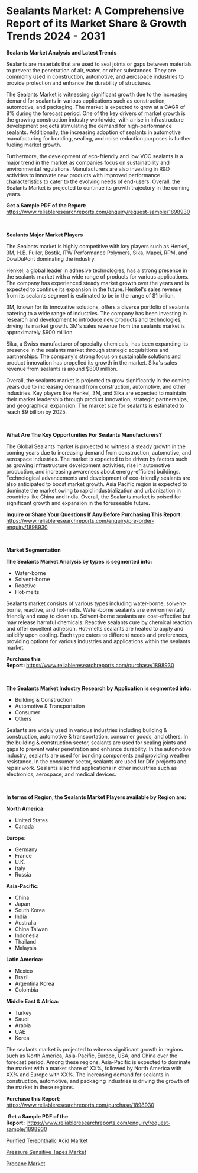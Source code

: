 <p><h1>Sealants Market: A Comprehensive Report of its Market Share & Growth Trends 2024 - 2031</h1></p><p><strong>Sealants Market Analysis and Latest Trends</strong></p>
<p><p>Sealants are materials that are used to seal joints or gaps between materials to prevent the penetration of air, water, or other substances. They are commonly used in construction, automotive, and aerospace industries to provide protection and enhance the durability of structures.</p><p>The Sealants Market is witnessing significant growth due to the increasing demand for sealants in various applications such as construction, automotive, and packaging. The market is expected to grow at a CAGR of 8% during the forecast period. One of the key drivers of market growth is the growing construction industry worldwide, with a rise in infrastructure development projects stimulating the demand for high-performance sealants. Additionally, the increasing adoption of sealants in automotive manufacturing for bonding, sealing, and noise reduction purposes is further fueling market growth.</p><p>Furthermore, the development of eco-friendly and low VOC sealants is a major trend in the market as companies focus on sustainability and environmental regulations. Manufacturers are also investing in R&D activities to innovate new products with improved performance characteristics to cater to the evolving needs of end-users. Overall, the Sealants Market is projected to continue its growth trajectory in the coming years.</p></p>
<p><strong>Get a Sample PDF of the Report:&nbsp;</strong> <a href="https://www.reliableresearchreports.com/enquiry/request-sample/1898930">https://www.reliableresearchreports.com/enquiry/request-sample/1898930</a></p>
<p>&nbsp;</p>
<p><strong>Sealants Major Market Players</strong></p>
<p><p>The Sealants market is highly competitive with key players such as Henkel, 3M, H.B. Fuller, Bostik, ITW Performance Polymers, Sika, Mapei, RPM, and DowDuPont dominating the industry. </p><p>Henkel, a global leader in adhesive technologies, has a strong presence in the sealants market with a wide range of products for various applications. The company has experienced steady market growth over the years and is expected to continue its expansion in the future. Henkel's sales revenue from its sealants segment is estimated to be in the range of $1 billion.</p><p>3M, known for its innovative solutions, offers a diverse portfolio of sealants catering to a wide range of industries. The company has been investing in research and development to introduce new products and technologies, driving its market growth. 3M's sales revenue from the sealants market is approximately $900 million.</p><p>Sika, a Swiss manufacturer of specialty chemicals, has been expanding its presence in the sealants market through strategic acquisitions and partnerships. The company's strong focus on sustainable solutions and product innovation has propelled its growth in the market. Sika's sales revenue from sealants is around $800 million.</p><p>Overall, the sealants market is projected to grow significantly in the coming years due to increasing demand from construction, automotive, and other industries. Key players like Henkel, 3M, and Sika are expected to maintain their market leadership through product innovation, strategic partnerships, and geographical expansion. The market size for sealants is estimated to reach $9 billion by 2025.</p></p>
<p>&nbsp;</p>
<p><strong>What Are The Key Opportunities For Sealants Manufacturers?</strong></p>
<p><p>The Global Sealants market is projected to witness a steady growth in the coming years due to increasing demand from construction, automotive, and aerospace industries. The market is expected to be driven by factors such as growing infrastructure development activities, rise in automotive production, and increasing awareness about energy-efficient buildings. Technological advancements and development of eco-friendly sealants are also anticipated to boost market growth. Asia Pacific region is expected to dominate the market owing to rapid industrialization and urbanization in countries like China and India. Overall, the Sealants market is poised for significant growth and expansion in the foreseeable future.</p></p>
<p><strong>Inquire or Share Your Questions If Any Before Purchasing This Report:</strong> <a href="https://www.reliableresearchreports.com/enquiry/pre-order-enquiry/1898930">https://www.reliableresearchreports.com/enquiry/pre-order-enquiry/1898930</a></p>
<p>&nbsp;</p>
<p><strong>Market Segmentation</strong></p>
<p><strong>The Sealants Market Analysis by types is segmented into:</strong></p>
<p><ul><li>Water-borne</li><li>Solvent-borne</li><li>Reactive</li><li>Hot-melts</li></ul></p>
<p><p>Sealants market consists of various types including water-borne, solvent-borne, reactive, and hot-melts. Water-borne sealants are environmentally friendly and easy to clean up. Solvent-borne sealants are cost-effective but may release harmful chemicals. Reactive sealants cure by chemical reaction and offer excellent adhesion. Hot-melts sealants are heated to apply and solidify upon cooling. Each type caters to different needs and preferences, providing options for various industries and applications within the sealants market.</p></p>
<p><strong>Purchase this Report:&nbsp;</strong><a href="https://www.reliableresearchreports.com/purchase/1898930">https://www.reliableresearchreports.com/purchase/1898930</a></p>
<p>&nbsp;</p>
<p><strong>The Sealants Market Industry Research by Application is segmented into:</strong></p>
<p><ul><li>Building & Construction</li><li>Automotive & Transportation</li><li>Consumer</li><li>Others</li></ul></p>
<p><p>Sealants are widely used in various industries including building & construction, automotive & transportation, consumer goods, and others. In the building & construction sector, sealants are used for sealing joints and gaps to prevent water penetration and enhance durability. In the automotive industry, sealants are used for bonding components and providing weather resistance. In the consumer sector, sealants are used for DIY projects and repair work. Sealants also find applications in other industries such as electronics, aerospace, and medical devices.</p></p>
<p>&nbsp;</p>
<p><strong>In terms of Region, the Sealants Market Players available by Region are:</strong></p>
<p>
    <p> <strong> North America: </strong>
        <ul>
            <li>United States</li>
            <li>Canada</li>
        </ul>
        </p> 
    <p> <strong> Europe: </strong>
        <ul>
            <li>Germany</li>
            <li>France</li>
            <li>U.K.</li>
            <li>Italy</li>
            <li>Russia</li>
        </ul>
        </p> 
    <p> <strong> Asia-Pacific: </strong>
        <ul>
            <li>China</li>
            <li>Japan</li>
            <li>South Korea</li>
            <li>India</li>
            <li>Australia</li>
            <li>China Taiwan</li>
            <li>Indonesia</li>
            <li>Thailand</li>
            <li>Malaysia</li>
        </ul>
        </p> 
    <p> <strong> Latin America: </strong>
        <ul>
            <li>Mexico</li>
            <li>Brazil</li>
            <li>Argentina Korea</li>
            <li>Colombia</li>
        </ul>
        </p> 
    <p> <strong> Middle East & Africa: </strong>
        <ul>
            <li>Turkey</li>
            <li>Saudi</li>
            <li>Arabia</li>
            <li>UAE</li>
            <li>Korea</li>
        </ul>
    </p>
    </p>
<p><p>The sealants market is projected to witness significant growth in regions such as North America, Asia-Pacific, Europe, USA, and China over the forecast period. Among these regions, Asia-Pacific is expected to dominate the market with a market share of XX%, followed by North America with XX% and Europe with XX%. The increasing demand for sealants in construction, automotive, and packaging industries is driving the growth of the market in these regions.</p></p>
<p><strong>Purchase this Report: </strong><a href="https://www.reliableresearchreports.com/purchase/1898930">https://www.reliableresearchreports.com/purchase/1898930</a></p>
<p>&nbsp;<strong>Get a Sample PDF of the Report:&nbsp;&nbsp;</strong><a href="https://www.reliableresearchreports.com/enquiry/request-sample/1898930">https://www.reliableresearchreports.com/enquiry/request-sample/1898930</a></p>
<p><strong></strong></p>
<p><p><a href="https://github.com/timeliteaut/Market-Research-Report-List-1/blob/main/purified-terephthalic-acid-market.md">Purified Terephthalic Acid Market</a></p><p><a href="https://github.com/globismark/Market-Research-Report-List-2/blob/main/pressure-sensitive-tapes-market.md">Pressure Sensitive Tapes Market</a></p><p><a href="https://github.com/bobicer/Market-Research-Report-List-2/blob/main/propane-market.md">Propane Market</a></p></p>